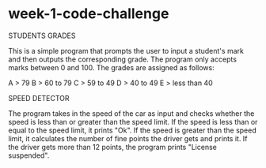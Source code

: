 # week-1-code-challenge

STUDENTS GRADES

This is a simple program that prompts the user to input a student's mark and then outputs the corresponding grade. The program only accepts marks between 0 and 100. The grades are assigned as follows:

A > 79
B > 60 to 79
C > 59 to 49
D > 40 to 49
E > less than 40

SPEED DETECTOR

The program takes in the speed of the car as input and checks whether the speed is less than or greater than the speed limit. If the speed is less than or equal to the speed limit, it prints "Ok". If the speed is greater than the speed limit, it calculates the number of fine points the driver gets and prints it. If the driver gets more than 12 points, the program prints "License suspended".


